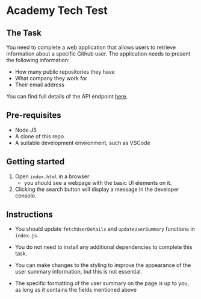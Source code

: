 # Academy Tech Test

## The Task

You need to complete a web application that allows users to retrieve information about a specific Github user. The application needs to present the following information:

- How many public repositories they have
- What company they work for
- Their email address

You can find full details of the API endpoint [here](https://docs.github.com/en/rest/users/users?apiVersion=2022-11-28#get-a-user).

## Pre-requisites

- Node JS
- A clone of this repo
- A suitable development environment, such as VSCode

## Getting started

1. Open `index.html` in a browser
    - you should see a webpage with the basic UI elements on it.
1. Clicking the search button will display a message in the developer console.

## Instructions

- You should update `fetchUserDetails` and `updateUserSummary` functions in `index.js`.

- You do not need to install any additional dependencies to complete this task.

- You can make changes to the styling to improve the appearance of the user summary information, but this is not essential.

- The specific formatting of the user summary on the page is up to you, as long as it contains the fields mentioned above
